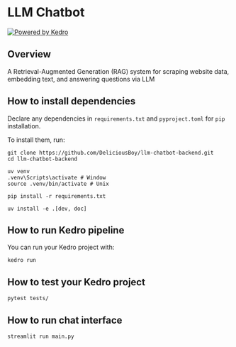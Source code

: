 # LLM Chatbot

[![Powered by Kedro](https://img.shields.io/badge/powered_by-kedro-ffc900?logo=kedro)](https://kedro.org)

## Overview

A Retrieval-Augmented Generation (RAG) system for scraping website data, embedding text, and answering questions via LLM


## How to install dependencies

Declare any dependencies in `requirements.txt` and `pyproject.toml` for `pip` installation.

To install them, run:
```
git clone https://github.com/DeliciousBoy/llm-chatbot-backend.git
cd llm-chatbot-backend
```
```
uv venv
.venv\Scripts\activate # Window
source .venv/bin/activate # Unix
```
```
pip install -r requirements.txt
```
```
uv install -e .[dev, doc]
```

## How to run Kedro pipeline

You can run your Kedro project with:

```
kedro run
```

## How to test your Kedro project
```
pytest tests/
```

## How to run chat interface
```
streamlit run main.py
```

